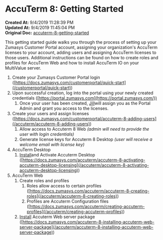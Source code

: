 # AccuTerm 8: Getting Started

**Created At:** 9/4/2019 11:28:39 PM  
**Updated At:** 9/4/2019 11:45:04 PM  
**Original Doc:** [accuterm-8-getting-started](https://docs.zumasys.com/accuterm/accuterm-8-getting-started)  




This getting started guide walks you through the process of setting up your Zumasys Customer Portal account, assigning your organization's AccuTerm licenses to your account, adding users and assigning AccuTerm licenses to those users. Additional instructions can be found on how to create roles and profiles for AccuTerm Web and how to install AccuTerm IO on your MultiValue server.



1. Create your Zumasys Customer Portal login ([https://docs.zumasys.com/customerportal/quick-start](/customerportal/quick-start))
2. Upon successful creation, log into the portal using your newly created credentials ([https://portal.zumasys.com](https://portal.zumasys.com/))
    1. Once your user has been created, [Jill](mailto:email%3Ajillo@zumasys.com)will assign you as the Portal Admin and grant you access to the licenses.
3. Create your users and assign licenses ([https://docs.zumasys.com/customerportal/accuterm-8-adding-users](/accuterm/accuterm-8-adding-users))
    1. Allow access to Accuterm 8 Web *(admin will need to provide the user with login credentials)*
    2. Generate license keys for Accuterm 8 Desktop *(user will receive a welcome email with license key)*
4. AccuTerm Desktop
    1. [Install](https://www.zumasys.com/downloads/ "https://www.zumasys.com/downloads/")and Activate Accuterm Desktop ([https://docs.zumasys.com/accuterm/accuterm-8-activating-accuterm-desktop-licensing](/accuterm/accuterm-8-activating-accuterm-desktop-licensing))
5. AccuTerm Web
    1. Create roles and profiles
        1. Roles allow access to certain profiles ([https://docs.zumasys.com/accuterm/accuterm-8-creating-roles](/accuterm/accuterm-8-creating-roles))
        2. Profiles are Accuterm Configuration files ([https://docs.zumasys.com/accuterm/creating-accuterm-profiles](/accuterm/creating-accuterm-profiles))
    2. [Install](https://www.zumasys.com/downloads/ "https://www.zumasys.com/downloads/") Accuterm Web server package ([https://docs.zumasys.com/accuterm-8-installing-accuterm-web-server-package](/accuterm/accuterm-8-installing-accuterm-web-server-package))

